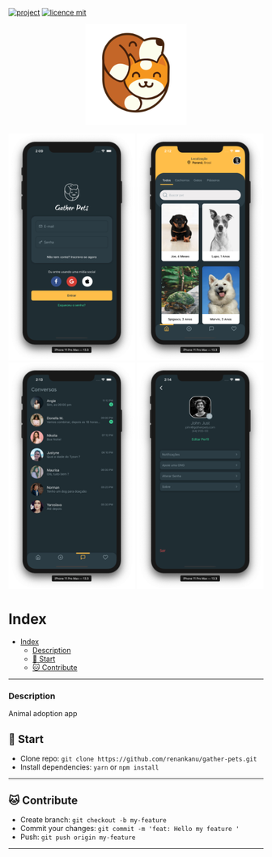[![project](https://img.shields.io/badge/renankanu-gather--pets-yellow)](https://github.com/renankanu/gather-pets) [![licence mit](https://img.shields.io/github/license/renankanu/gather-pets)](https://github.com/renankanu/gather-pets/blob/master/LICENSE)

<p align="center">
  <img alt="Logo do projeto" width="200px" src="./src/assets/images/logo.png" />
</p>

<div align="center" styles="flex-direction: row;">
  <img alt="GatherPets" title="#screen" width="250px" src="./src/assets/prints/login.png" />
  <img alt="GatherPets" title="#screen" width="250px" src="./src/assets/prints/home.png" />
  <img alt="GatherPets" title="#screen" width="250px" src="./src/assets/prints/chat.png" />
  <img alt="GatherPets" title="#screen" width="250px" src="./src/assets/prints/profile.png" />
 </div>


# Index

- [Index](#index)
    - [Description](#description)
  - [:dog: Start](#dog-start)
  - [:cat: Contribute](#cat-contribute)

---

### Description

Animal adoption app

## :dog: Start

- Clone repo: `git clone https://github.com/renankanu/gather-pets.git`
- Install dependencies: `yarn` or `npm install` 

---

## :cat: Contribute

- Create branch: `git checkout -b my-feature`
- Commit your changes: `git commit -m 'feat: Hello my feature '`
- Push: `git push origin my-feature`

---
